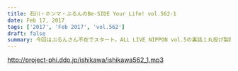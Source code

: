 ```yaml
---
title: 石川・ホンマ・ぶるんのBe-SIDE Your Life! vol.562-1
date: Feb 17, 2017
tags: ['2017', 'Feb 2017', 'vol.562']
draft: false
summary: 今回はぶるんさん不在でスタート。ALL LIVE NIPPON vol.5の裏話１丸投げ製麺こと「と○やまさん」の本領発揮です。SAITO
---
```


http://project-phi.ddo.jp/ishikawa/ishikawa562_1.mp3
